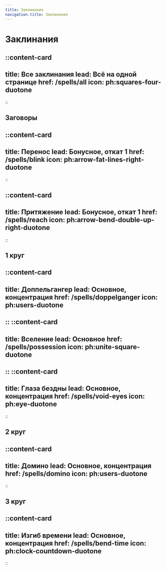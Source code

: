 ```yaml
---
title: Заклинания
navigation.title: Заклинания
---
```


# Заклинания

::content-card
---
title: Все заклинания
lead: Всё на одной странице
href: /spells/all
icon: ph:squares-four-duotone
---
::

## Заговоры
::content-card
---
title: Перенос
lead: Бонусное, откат 1
href: /spells/blink
icon: ph:arrow-fat-lines-right-duotone
---
::

::content-card
---
title: Притяжение
lead: Бонусное, откат 1
href: /spells/reach
icon: ph:arrow-bend-double-up-right-duotone
---
::

## 1 круг
::content-card
---
title: Доппельгангер
lead: Основное, концентрация
href: /spells/doppelganger
icon: ph:users-duotone
---
::
::content-card
---
title: Вселение
lead: Основное
href: /spells/possession
icon: ph:unite-square-duotone
---
::
::content-card
---
title: Глаза бездны
lead: Основное, концентрация
href: /spells/void-eyes
icon: ph:eye-duotone
---
::

## 2 круг
::content-card
---
title: Домино
lead: Основное, концентрация
href: /spells/domino
icon: ph:users-duotone
---
::

## 3 круг
::content-card
---
title: Изгиб времени
lead: Основное, концентрация
href: /spells/bend-time
icon: ph:clock-countdown-duotone
---
::